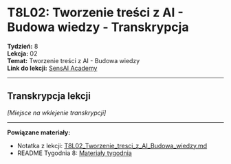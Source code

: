 # T8L02: Tworzenie treści z AI - Budowa wiedzy - Transkrypcja

**Tydzień:** 8  
**Lekcja:** 02  
**Temat:** Tworzenie treści z AI - Budowa wiedzy  
**Link do lekcji:** [SensAI Academy](https://learn.sensai.academy/next/public/lesson/346)

---

## Transkrypcja lekcji

*[Miejsce na wklejenie transkrypcji]*

---

**Powiązane materiały:**
- Notatka z lekcji: [T8L02_Tworzenie_tresci_z_AI_Budowa_wiedzy.md](./T8L02_Tworzenie_tresci_z_AI_Budowa_wiedzy.md)
- README Tygodnia 8: [Materiały tygodnia](../README.md) 